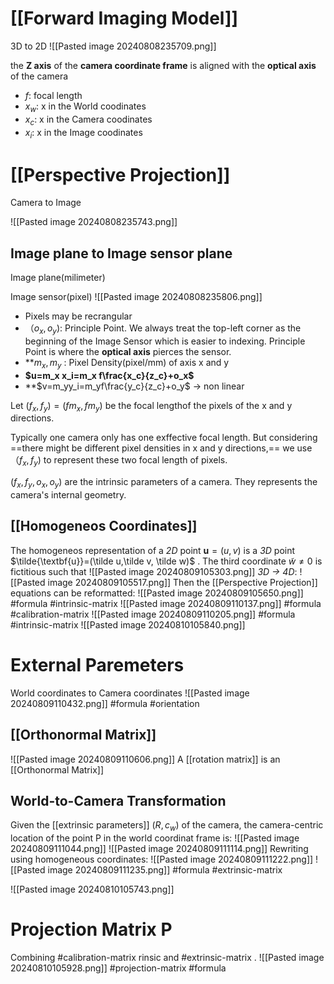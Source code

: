 # [[Forward Imaging Model]]

3D to 2D
![[Pasted image 20240808235709.png]]

the **Z axis** of the **camera coordinate frame** is aligned with the **optical axis** of the camera

- $f$: focal length
- $x_w$: x in the World coodinates
- $x_c$: x in the Camera coodinates
- $x_i$: x in the Image coodinates

# [[Perspective Projection]]

Camera to Image

![[Pasted image 20240808235743.png]]

## Image plane to Image sensor plane

Image plane(milimeter)

Image sensor(pixel)
![[Pasted image 20240808235806.png]]

- Pixels may be recrangular
- $（o_x,o_y)$: Principle Point. We always treat the top-left corner as the beginning of the Image Sensor which is easier to indexing. Principle Point is where the **optical axis** pierces the sensor.
- **$m_x,m_y$ : Pixel Density(pixel/mm) of axis x and y
- **$u=m_x x_i=m_x f\frac{x_c}{z_c}+o_x$**
- **$v=m_yy_i=m_yf\frac{y_c}{z_c}+o_y$ -> non linear

Let $(f_x,f_y)=(fm_x,fm_y)$ be the focal lengthof the pixels of the x and y directions.

Typically one camera only has one exffective focal length. But considering ==there might be different pixel densities in x and y directions,== we use $（f_x, f_y)$ to represent these two focal length of pixels.

$(f_x,f_y,o_x,o_y)$ are the intrinsic parameters of a camera. They represents the camera's internal geometry.

## [[Homogeneos Coordinates]]

The homogeneos representation of a *2D* point $\textbf{u}=(u,v)$ is a *3D* point $\tilde{\textbf{u}}=(\tilde u,\tilde v, \tilde w)$ . The third coordinate $\tilde{w}\not= 0$  is fictitious such that 
![[Pasted image 20240809105303.png]]
*3D -> 4D*:
![[Pasted image 20240809105517.png]]
Then the [[Perspective Projection]] equations can be reformatted:
![[Pasted image 20240809105650.png]] #formula #intrinsic-matrix
![[Pasted image 20240809110137.png]] #formula #calibration-matrix
![[Pasted image 20240809110205.png]] #formula #intrinsic-matrix 
![[Pasted image 20240810105840.png]]
# External Paremeters
World coordinates to Camera coordinates
![[Pasted image 20240809110432.png]]  #formula #orientation
## [[Orthonormal Matrix]]
![[Pasted image 20240809110606.png]] 
A [[rotation matrix]] is an [[Orthonormal Matrix]]
## World-to-Camera Transformation
Given the [[extrinsic parameters]] $(R,c_w)$ of the camera, the camera-centric location of the point P in the world coordinat frame is:
![[Pasted image 20240809111044.png]]
![[Pasted image 20240809111114.png]]
Rewriting using homogeneous coordinates:
![[Pasted image 20240809111222.png]]
![[Pasted image 20240809111235.png]] #formula #extrinsic-matrix

![[Pasted image 20240810105743.png]]
# Projection Matrix P
Combining #calibration-matrix rinsic and #extrinsic-matrix .
![[Pasted image 20240810105928.png]] #projection-matrix #formula 
